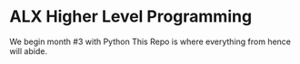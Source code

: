 # ALX Higher Level Programming
We begin month #3 with Python
This Repo is where everything from hence will abide.
